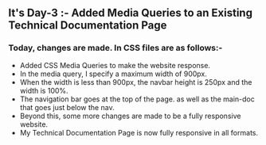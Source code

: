 ## It's Day-3 :- Added Media Queries to an Existing Technical Documentation Page

### Today, changes are made. In CSS files are as follows:-

- Added CSS Media Queries to make the website response.
- In the media query, I specify a maximum width of 900px.
- When the width is less than 900px, the navbar height is 250px and the width is 100%. 
- The navigation bar goes at the top of the page. as well as the main-doc that goes just below the nav.
- Beyond this, some more changes are made to be a fully responsive website.
- My Technical Documentation Page is now fully responsive in all formats.
